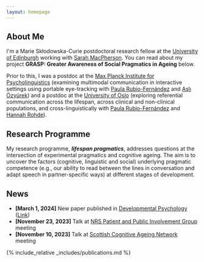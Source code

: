 ```yaml
---
layout: homepage
---
```


## About Me

I'm a Marie Skłodowska-Curie postdoctoral research fellow at the <a href="https://www.ed.ac.uk/ppls">University of Edinburgh</a> working with <a href="https://www.ed.ac.uk/profile/sarah-e-macpherson">Sarah MacPherson</a>. You can read about my project **GRASP: Greater Awareness of Social Pragmatics in Ageing** below.

Prior to this, I was a postdoc at the <a href="https://www.mpi.nl">Max Planck Institute for Psycholinguistics</a> (examining multimodal communication in interactive settings using portable eye-tracking with <a href="https://www.mpi.nl/people/rubio-fernandez-paula">Paula Rubio-Fernández</a> and <a href="https://www.mpi.nl/people/ozyurek-asli">Aslı Özyürek</a>) and a postdoc at the <a href="https://www.uio.no/english/">University of Oslo</a> (exploring referential communication across the lifespan, across clinical and non-clinical populations, and cross-linguistically with <a href="https://www.mpi.nl/people/rubio-fernandez-paula">Paula Rubio-Fernández</a> and <a href="http://www.lel.ed.ac.uk/~hrohde/">Hannah Rohde</a>).


## Research Programme

My research programme, **<i>lifespan pragmatics</i>**, addresses questions at the intersection of experimental pragmatics and cognitive ageing. The aim is to uncover the factors (cognitive, linguistic and social) underlying pragmatic competence (e.g., our ability to read between the lines in conversation and adapt speech in partner-specific ways) at different stages of development.

## News

- **[March 1, 2024]** New paper published in <a href="https://www.apa.org/pubs/journals/dev"> Developmental Psychology</a> (<a href="https://psycnet.apa.org/record/2024-59698-002">Link</a>) 
- **[November 23, 2023]** Talk at <a href="https://www.nhsresearchscotland.org.uk/research-areas/primary-care/get-involved">
  NRS Patient and Public Involvement Group</a> meeting
- **[November 10, 2023]** Talk at <a href="https://sites.google.com/view/scottishcognitiveageingnetwork/contact"> Scottish Cognitive Ageing Network</a> meeting



{% include_relative _includes/publications.md %}
